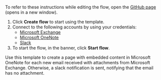 To refer to these instructions while editing the flow, open the [GitHub page](https://github.com/ot4i/app-connect-templates/tree/master/resources/markdown/Create%20a%20page%20with%20embedded%20content%20for%20each%20new%20email%20received%20with%20attachments%20from%20Microsoft%20Exchange_instructions.md) (opens in a new window).

1. Click **Create flow** to start using the template.
2. Connect to the following accounts by using your credentials:
   - [Microsoft Exchange](https://www.ibm.com/docs/en/app-connect/containers_cd?topic=apps-microsoft-exchange) 
   - [Microsoft OneNote](https://www.ibm.com/docs/en/app-connect/containers_cd?topic=apps-microsoft-onenote)
   - [Slack](https://www.ibm.com/docs/en/app-connect/containers_cd?topic=apps-slack)
3. To start the flow, in the banner, click **Start flow**.

Use this template to create a page with embedded content in Microsoft OneNote for each new email received with attachments from Microsoft Exchange. Otherwise, a slack notification is sent, notifying that the email has no attachment.
